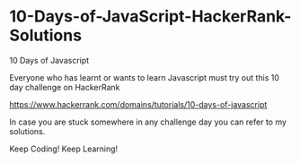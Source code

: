 # 10-Days-of-JavaScript-HackerRank-Solutions

10 Days of Javascript

Everyone who has learnt or wants to learn Javascript must try out this 10 day challenge on HackerRank

https://www.hackerrank.com/domains/tutorials/10-days-of-javascript

In case you are stuck somewhere in any challenge day you can refer to my solutions.

Keep Coding! Keep Learning! 
